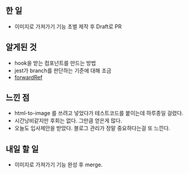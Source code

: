 ## 한 일

- 이미지로 가져가기 기능 초벌 제작 후 Draft로 PR

## 알게된 것

- hook을 받는 컴포넌트를 만드는 방법
- jest가 branch를 판단하는 기준에 대해 조금
- [forwardRef](https://ko.reactjs.org/docs/forwarding-refs.html)

## 느낀 점

- html-to-image 를 쓰려고 넣었다가 테스트코드를 붙이는데 하루종일 걸렸다.
- 시간낭비같지만 후회는 없다. 그만큼 얻은게 많다.
- 오늘도 입사제안을 받았다. 블로그 관리가 정말 중요하다는걸 또 느낀다.

## 내일 할 일

- 이미지로 가져가기 기능 완성 후 merge.
